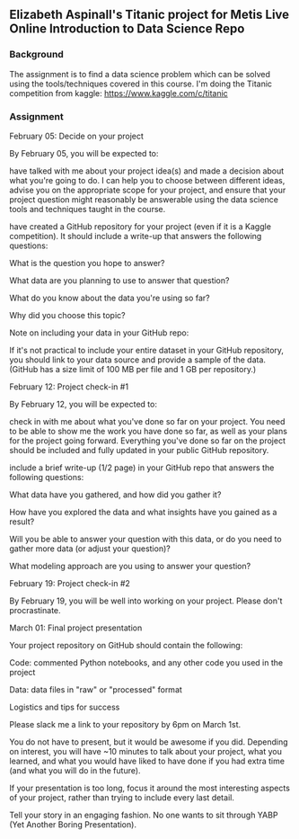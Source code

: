 ## Elizabeth Aspinall's Titanic project for Metis Live Online Introduction to Data Science Repo

### Background

The assignment is to find a data science problem which can be solved using the tools/techniques covered in this course. 
I'm doing the Titanic competition from kaggle: https://www.kaggle.com/c/titanic

### Assignment
February 05: Decide on your project 

By February 05, you will be expected to: 

have talked with me about your project idea(s) and made a decision about what you're going to do. I can help you to choose between different ideas, advise you on the appropriate scope for your project, and ensure that your project question might reasonably be answerable using the data science tools and techniques taught in the course. 

have created a GitHub repository for your project (even if it is a Kaggle competition). It should include a write-up that answers the following questions: 

What is the question you hope to answer? 

What data are you planning to use to answer that question? 

What do you know about the data you're using so far? 

Why did you choose this topic? 

Note on including your data in your GitHub repo: 

If it's not practical to include your entire dataset in your GitHub repository, you should link to your data source and provide a sample of the data. (GitHub has a size limit of 100 MB per file and 1 GB per repository.) 

February 12: Project check-in #1 

By February 12, you will be expected to: 

check in with me about what you've done so far on your project. You need to be able to show me the work you have done so far, as well as your plans for the project going forward. Everything you've done so far on the project should be included and fully updated in your public GitHub repository. 

include a brief write-up (1/2 page) in your GitHub repo that answers the following questions: 

What data have you gathered, and how did you gather it? 

How have you explored the data and what insights have you gained as a result? 

Will you be able to answer your question with this data, or do you need to gather more data (or adjust your question)? 

What modeling approach are you using to answer your question? 

February 19: Project check-in #2 

By February 19, you will be well into working on your project. Please don't procrastinate. 

March 01: Final project presentation 

Your project repository on GitHub should contain the following: 

Code: commented Python notebooks, and any other code you used in the project 

Data: data files in "raw" or "processed" format 

Logistics and tips for success 

Please slack me a link to your repository by 6pm on March 1st. 

You do not have to present, but it would be awesome if you did. Depending on interest, you will have ~10 minutes to talk about your project, what you learned, and what you would have liked to have done if you had extra time (and what you will do in the future). 

If your presentation is too long, focus it around the most interesting aspects of your project, rather than trying to include every last detail. 

Tell your story in an engaging fashion. No one wants to sit through YABP (Yet Another Boring Presentation). 
